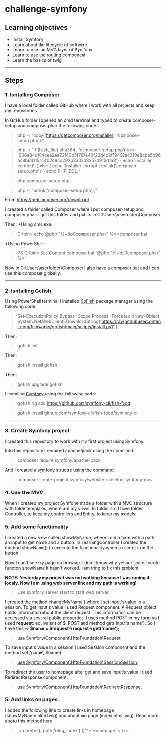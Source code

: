 # challenge-symfony

## Learning objectives
* Install Symfony
* Learn about the lifecycle of software
* Learn to use the MVC layer of Symfony
* Learn to use the routing component
* Learn the basics of twig

----
## Steps

### 1. Isntalling Composer
I have a local folder called GitHub where I work with all projects and keep my repositories.

In GitHub folder I opened an cmd terminal and typed to create composer-setup and composer.phar the following code:

>php -r "copy('https://getcomposer.org/installer', 'composer-setup.php');"

>php -r "if (hash_file('sha384', 'composer-setup.php') === '906a84df04cea2aa72f40b5f787e49f22d4c2f19492ac310e8cba5b96ac8b64115ac402c8cd292b8a03482574915d1a8') { echo 'Installer verified'; } else { echo 'Installer corrupt'; unlink('composer-setup.php'); } echo PHP_EOL;"

>php composer-setup.php

>php -r "unlink('composer-setup.php');"

From https://getcomposer.org/download/


I created a folder called Composer where I put composer-setup and composer.phar. I got this folder and put its in C:\Users\userfolder\Composer

Then:
*Using cmd.exe:

>C:\bin> echo @php "%~dp0composer.phar" %*>composer.bat

*Using PowerShell:

>PS C:\bin> Set-Content composer.bat '@php "%~dp0composer.phar" %*'

Now in C:\Users\userfolder\Composer I also have a composer.bat and I can use this composer globally.

----
### 2. Isntalling Gofish

Using PowerShell terminal I installed [GoFish](https://gofi.sh/#install) package manager using the following code:

>Set-ExecutionPolicy Bypass -Scope Process -Force
iex ((New-Object System.Net.WebClient).DownloadString('https://raw.githubusercontent.com/fishworks/gofish/main/scripts/install.ps1'))

Then:
>gofish init

Then: 
>gofish install gofish

Then:
>gofish upgrade gofish

I installed [Symfony](https://symfony.com/download) using the following code:

> gofish rig add https://github.com/symfony-cli/fish-food

>gofish install github.com/symfony-cli/fish-food/symfony-cli

----

### 3. Create Symfony project

I created this repository to work with my first project using Symfony.

Into this repository I required apache/pack using the command:

>composer require symfony/apache-pack

And I created a symfony structre using the command:

>composer create-project symfony/website-skeleton symfony-mcv

### 4. Use the MVC
When I created my project Symfone made a folder with a MVC structure with folde templates, where are my views. In folder src I have folder Controller, to keep my controllers and Entity, to keep my models.

### 5. Add some functionality

I created a new view called showMyName, where I did a form with a path, an input to get name and a button.
In LearningController I created the method showName() to execute the functionality when a user clik on the button.

Now I can't see my page on browser. I don't know why yet but since I wrote functon showName it hasn't worked. I am tring to fix this problem.

<B>NOTE: Yesterday my project was not wotking because I was runing it localy. Now I am using web server link and my path is working! </B>

> Use symfony server:start to start web server

I created the method changeMyName() where I set input's value in a session. To get input's value I used Request component. A Request object holds information about the client request. This information can be accessed via several public properties. I uses method POST in my form so I used <b> request</b>: equivalent of $_POST and method get('input's name').
So I have this => <b> $name = $request->request->get('name'); </b>

> [use Symfony\Component\HttpFoundation\Request](https://symfony.com/doc/current/components/http_foundation.html)

To save input's value in a session I used Session component and the method set('name', $name).

> [use Symfony\Component\HttpFoundation\Session\Session](https://symfony.com/doc/current/components/http_foundation/sessions.html);

To redirect the user to homepage after get and save input's value I used RedirectResponse component.

> [use Symfony\Component\HttpFoundation\RedirectResponse](https://symfony.com/doc/current/components/http_foundation.html);

### 5. Add links on pages

I added the following line to create links in homepage (showMyName.html.twig) and about me page (index.html.twig). Read more abotu this method [here](https://symfony.com/doc/current/templates.html#templates-link-to-pages)

> '<a href="{{ path('blog_index') }}"'>'Homepage '<'/a>'
